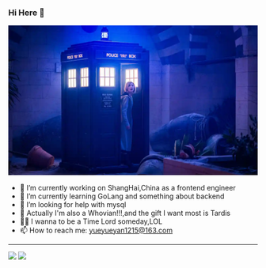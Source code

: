 ### Hi Here 👋
<picture>
  <source media="(prefers-color-scheme: dark)" srcset="https://github.com/earthaYan/earthaYan/blob/main/3072.webp">
  <source media="(prefers-color-scheme: light)" srcset="https://github.com/earthaYan/earthaYan/blob/main/3072.webp">
  <img alt="Shows an illustrated sun in light mode and a moon with stars in dark mode." src="https://github.com/earthaYan/earthaYan/blob/main/3072.webp">
</picture>

- 🔭 I’m currently working on ShangHai,China as a frontend engineer
- 🌱 I’m currently learning GoLang and something about backend
- 🤔 I’m looking for help with mysql
- 🎁 Actually I'm  also a Whovian!!!,and the gift I want most is Tardis
- 👩‍🎓 I wanna to be a Time Lord someday,LOL
- 📫 How to reach me: yueyueyan1215@163.com
---

<a href="#"><img src="https://github-readme-stats-crlnmfdzg-tifan.vercel.app/api?username=earthaYan&count_private=true&show_icons=true" height="160" /></a>
<a href="#"><img src="https://github-readme-stats-crlnmfdzg-tifan.vercel.app/api/top-langs/?username=earthaYan&langs_count=8&layout=compact" height="160"/></a>
